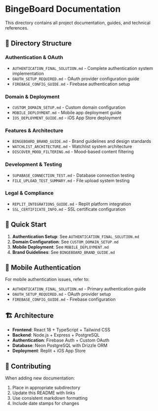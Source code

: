 # BingeBoard Documentation

This directory contains all project documentation, guides, and technical references.

## 📁 Directory Structure

### Authentication & OAuth
- `AUTHENTICATION_FINAL_SOLUTION.md` - Complete authentication system implementation
- `OAUTH_SETUP_REQUIRED.md` - OAuth provider configuration guide
- `FIREBASE_CONFIG_GUIDE.md` - Firebase authentication setup

### Domain & Deployment
- `CUSTOM_DOMAIN_SETUP.md` - Custom domain configuration
- `MOBILE_DEPLOYMENT.md` - Mobile app deployment guide
- `IOS_DEPLOYMENT_GUIDE.md` - iOS App Store deployment

### Features & Architecture
- `BINGEBOARD_BRAND_GUIDE.md` - Brand guidelines and design standards
- `WATCHLIST_ARCHITECTURE.md` - Watchlist system architecture
- `DISCOVER_MOOD_FILTERING.md` - Mood-based content filtering

### Development & Testing
- `SUPABASE_CONNECTION_TEST.md` - Database connection testing
- `FILE_UPLOAD_TEST_SUMMARY.md` - File upload system testing

### Legal & Compliance
- `REPLIT_INTEGRATIONS_GUIDE.md` - Replit platform integration
- `SSL_CERTIFICATE_INFO.md` - SSL certificate configuration

## 🔧 Quick Start

1. **Authentication Setup**: See `AUTHENTICATION_FINAL_SOLUTION.md`
2. **Domain Configuration**: See `CUSTOM_DOMAIN_SETUP.md`
3. **Mobile Deployment**: See `MOBILE_DEPLOYMENT.md`
4. **Brand Guidelines**: See `BINGEBOARD_BRAND_GUIDE.md`

## 📱 Mobile Authentication

For mobile authentication issues, refer to:
- `AUTHENTICATION_FINAL_SOLUTION.md` - Primary authentication guide
- `OAUTH_SETUP_REQUIRED.md` - OAuth provider setup
- `FIREBASE_CONFIG_GUIDE.md` - Firebase configuration

## 🏗️ Architecture

- **Frontend**: React 18 + TypeScript + Tailwind CSS
- **Backend**: Node.js + Express + PostgreSQL
- **Authentication**: Firebase Auth + Custom OAuth
- **Database**: Neon PostgreSQL with Drizzle ORM
- **Deployment**: Replit + iOS App Store

## 📝 Contributing

When adding new documentation:
1. Place in appropriate subdirectory
2. Update this README with links
3. Use consistent markdown formatting
4. Include date stamps for changes